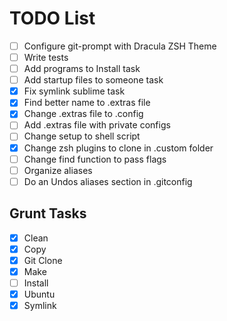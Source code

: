 # TODO List

- [ ] Configure git-prompt with Dracula ZSH Theme
- [ ] Write tests
- [ ] Add programs to Install task
- [ ] Add startup files to someone task
- [x] Fix symlink sublime task
- [x] Find better name to .extras file
- [x] Change .extras file to .config
- [ ] Add .extras file with private configs
- [ ] Change setup to shell script
- [x] Change zsh plugins to clone in .custom folder
- [ ] Change find function to pass flags
- [ ] Organize aliases
- [ ] Do an Undos aliases section in .gitconfig

## Grunt Tasks
- [x] Clean
- [x] Copy
- [x] Git Clone
- [x] Make
- [ ] Install
- [x] Ubuntu
- [x] Symlink
